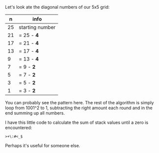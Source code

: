 Let's look ate the diagonal numbers of our 5x5 grid:

|n |info           |
|--|---------------|
|25|starting number|
|21| = 25 - **4**  |
|17| = 21 - **4**  |
|13| = 17 - **4**  |
|9 | = 13 - **4**  |
|7 | = 9  - **2**  |
|5 | = 7  - **2**  |
|3 | = 5  - **2**  |
|1 | = 3  - **2**  |

You can probably see the pattern here. The rest of the algorithm is simply loop from 1001^2 to 1, subtracting the right amount each round and in the end summing up all numbers.

I have this little code to calculate the sum of stack values until a zero is encountered:

```befunge
>+\:#<_$
```

Perhaps it's useful for someone else.